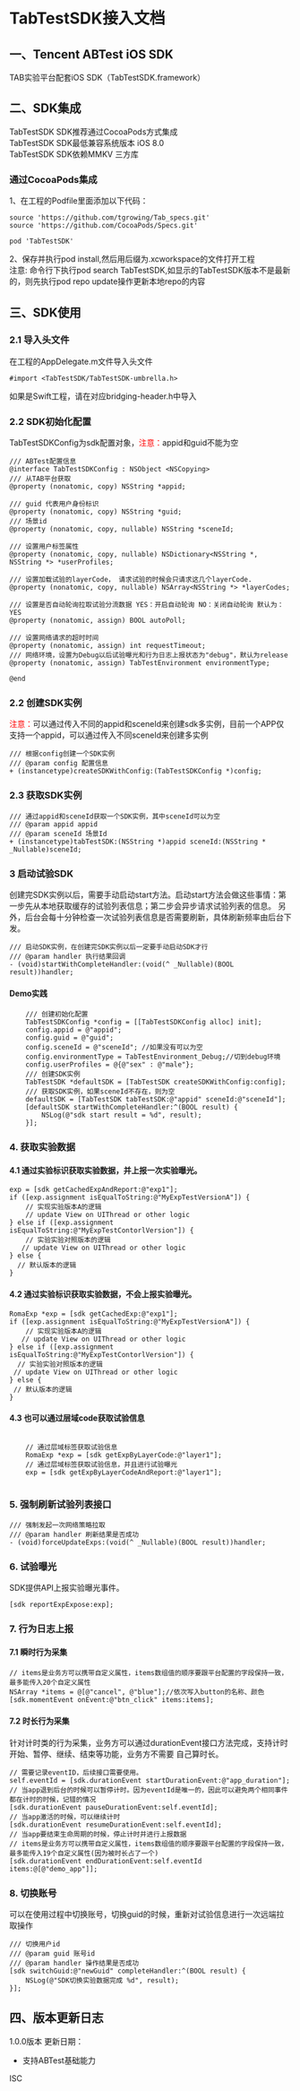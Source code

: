 # TabTestSDK接入文档
## 一、Tencent ABTest iOS SDK
TAB实验平台配套iOS SDK（TabTestSDK.framework）
## 二、SDK集成

TabTestSDK SDK推荐通过CocoaPods方式集成</br>
TabTestSDK SDK最低兼容系统版本 iOS 8.0</br>
TabTestSDK SDK依赖MMKV 三方库

### 通过CocoaPods集成

1、在工程的Podfile里面添加以下代码：

```text
source 'https://github.com/tgrowing/Tab_specs.git'
source 'https://github.com/CocoaPods/Specs.git'

pod 'TabTestSDK'
```
2、保存并执行pod install,然后用后缀为.xcworkspace的文件打开工程</br>
注意: 命令行下执行pod search TabTestSDK,如显示的TabTestSDK版本不是最新的，则先执行pod repo update操作更新本地repo的内容

## 三、SDK使用

### 2.1 导入头文件

在工程的AppDelegate.m文件导入头文件

```
#import <TabTestSDK/TabTestSDK-umbrella.h>
```
如果是Swift工程，请在对应bridging-header.h中导入

### 2.2 SDK初始化配置
TabTestSDKConfig为sdk配置对象，<font color=red>注意：</font>appid和guid不能为空
```objc
/// ABTest配置信息
@interface TabTestSDKConfig : NSObject <NSCopying>
/// 从TAB平台获取
@property (nonatomic, copy) NSString *appid;

/// guid 代表用户身份标识
@property (nonatomic, copy) NSString *guid;
/// 场景id
@property (nonatomic, copy, nullable) NSString *sceneId;

/// 设置用户标签属性
@property (nonatomic, copy, nullable) NSDictionary<NSString *, NSString *> *userProfiles;

/// 设置加载试验的layerCode， 请求试验的时候会只请求这几个layerCode.
@property (nonatomic, copy, nullable) NSArray<NSString *> *layerCodes;

/// 设置是否自动轮询拉取试验分流数据 YES：开启自动轮询 NO：关闭自动轮询 默认为：YES
@property (nonatomic, assign) BOOL autoPoll;

/// 设置网络请求的超时时间
@property (nonatomic, assign) int requestTimeout;
/// 网络环境，设置为Debug以后试验曝光和行为日志上报状态为"debug"，默认为release
@property (nonatomic, assign) TabTestEnvironment environmentType;

@end
```
### 2.2 创建SDK实例
<font color=red>注意：</font>可以通过传入不同的appid和sceneId来创建sdk多实例，目前一个APP仅支持一个appid，可以通过传入不同sceneId来创建多实例
```objc
/// 根据config创建一个SDK实例
/// @param config 配置信息
+ (instancetype)createSDKWithConfig:(TabTestSDKConfig *)config;
```
### 2.3 获取SDK实例
```objc
/// 通过appid和sceneId获取一个SDK实例，其中sceneId可以为空
/// @param appid appid
/// @param sceneId 场景Id
+ (instancetype)tabTestSDK:(NSString *)appid sceneId:(NSString * _Nullable)sceneId;
```
### 3 启动试验SDK
创建完SDK实例以后，需要手动启动start方法。启动start方法会做这些事情：第一步先从本地获取缓存的试验列表信息；第二步会异步请求试验列表的信息。
另外，后台会每十分钟检查一次试验列表信息是否需要刷新，具体刷新频率由后台下发。
```objc
/// 启动SDK实例，在创建完SDK实例以后一定要手动启动SDK才行
/// @param handler 执行结果回调
- (void)startWithCompleteHandler:(void(^ _Nullable)(BOOL result))handler;
```
#### Demo实践
```objc
    /// 创建初始化配置
    TabTestSDKConfig *config = [[TabTestSDKConfig alloc] init];
    config.appid = @"appid";
    config.guid = @"guid";
    config.sceneId = @"sceneId"; //如果没有可以为空
    config.environmentType = TabTestEnvironment_Debug;//切到debug环境
    config.userProfiles = @{@"sex" : @"male"};
    /// 创建SDK实例
    TabTestSDK *defaultSDK = [TabTestSDK createSDKWithConfig:config];
    /// 获取SDK实例，如果sceneId不存在，则为空
    defaultSDK = [TabTestSDK tabTestSDK:@"appid" sceneId:@"sceneId"];
    [defaultSDK startWithCompleteHandler:^(BOOL result) {
        NSLog(@"sdk start result = %d", result);
    }];
```

### 4. 获取实验数据

#### 4.1 通过实验标识获取实验数据，并上报一次实验曝光。

``` objc
exp = [sdk getCachedExpAndReport:@"exp1"];
if ([exp.assignment isEqualToString:@"MyExpTestVersionA"]) {
    // 实现实验版本A的逻辑
    // update View on UIThread or other logic
} else if ([exp.assignment isEqualToString:@"MyExpTestContorlVersion"]) {
    // 实验实验对照版本的逻辑
   // update View on UIThread or other logic
} else {
  // 默认版本的逻辑
}

```

#### 4.2 通过实验标识获取实验数据，不会上报实验曝光。

``` objc
RomaExp *exp = [sdk getCachedExp:@"exp1"];
if ([exp.assignment isEqualToString:@"MyExpTestVersionA"]) {
    // 实现实验版本A的逻辑
   // update View on UIThread or other logic
} else if ([exp.assignment isEqualToString:@"MyExpTestContorlVersion"]) {
  // 实验实验对照版本的逻辑
 // update View on UIThread or other logic
} else {
 // 默认版本的逻辑
}
```

#### 4.3 也可以通过层域code获取试验信息

``` objc
    
    // 通过层域标签获取试验信息
    RomaExp *exp = [sdk getExpByLayerCode:@"layer1"];
    // 通过层域标签获取试验信息，并且进行试验曝光
    exp = [sdk getExpByLayerCodeAndReport:@"layer1"];
    
```
### 5. 强制刷新试验列表接口
```objc
/// 强制发起一次网络策略拉取
/// @param handler 刷新结果是否成功
- (void)forceUpdateExps:(void(^ _Nullable)(BOOL result))handler;
```

### 6. 试验曝光
SDK提供API上报实验曝光事件。

``` objc
[sdk reportExpExpose:exp];
```
### 7. 行为日志上报
#### 7.1 瞬时行为采集
``` objc
// items是业务方可以携带自定义属性，items数组值的顺序要跟平台配置的字段保持一致，最多能传入20个自定义属性
NSArray *items = @[@"cancel", @"blue"];//依次写入button的名称、颜色
[sdk.momentEvent onEvent:@"btn_click" items:items];
```
#### 7.2 时长行为采集
针对计时类的行为采集，业务方可以通过durationEvent接口方法完成，支持计时开始、暂停、继续、结束等功能，业务方不需要
自己算时长。
``` objc
// 需要记录eventID，后续接口需要使用。
self.eventId = [sdk.durationEvent startDurationEvent:@"app_duration"];
// 当app退到后台的时候可以暂停计时。因为eventId是唯一的，因此可以避免两个相同事件都在计时的时候，记错的情况
[sdk.durationEvent pauseDurationEvent:self.eventId];
// 当app激活的时候，可以继续计时
[sdk.durationEvent resumeDurationEvent:self.eventId];
// 当app要结束生命周期的时候，停止计时并进行上报数据
// items是业务方可以携带自定义属性，items数组值的顺序要跟平台配置的字段保持一致，最多能传入19个自定义属性(因为被时长占了一个)
[sdk.durationEvent endDurationEvent:self.eventId items:@[@"demo_app"]];
```
### 8. 切换账号
可以在使用过程中切换账号，切换guid的时候，重新对试验信息进行一次远端拉取操作
```objc
/// 切换用户id
/// @param guid 账号id
/// @param handler 操作结果是否成功
[sdk switchGuid:@"newGuid" completeHandler:^(BOOL result) {
    NSLog(@"SDK切换实验数据完成 %d", result);
}];
```
## 四、版本更新日志
1.0.0版本 更新日期：
* 支持ABTest基础能力

ISC
